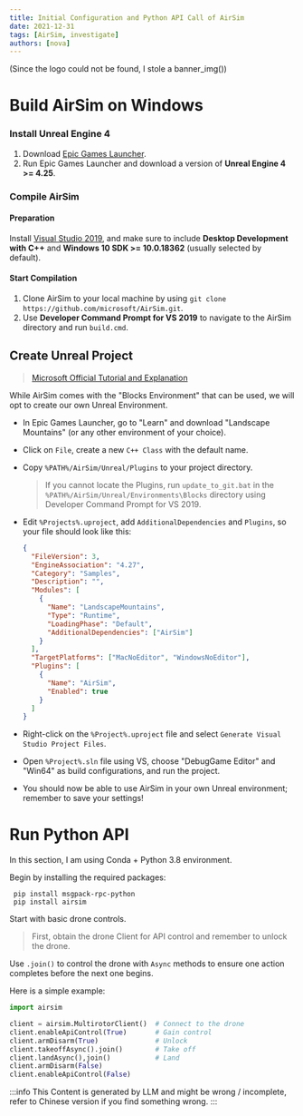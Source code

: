 ```yaml
---
title: Initial Configuration and Python API Call of AirSim
date: 2021-12-31
tags: [AirSim, investigate]
authors: [nova]
---
```


(Since the logo could not be found, I stole a banner_img())

# Build AirSim on Windows

### Install Unreal Engine 4

1. Download [Epic Games Launcher](https://www.unrealengine.com/download).
2. Run Epic Games Launcher and download a version of **Unreal Engine 4 >= 4.25**.

<!--truncate-->

### Compile AirSim

#### Preparation

Install [Visual Studio 2019](https://visualstudio.microsoft.com/), and make sure to include **Desktop Development with C++** and **Windows 10 SDK >= 10.0.18362** (usually selected by default).

#### Start Compilation

1. Clone AirSim to your local machine by using `git clone https://github.com/microsoft/AirSim.git`.
2. Use **Developer Command Prompt for VS 2019** to navigate to the AirSim directory and run `build.cmd`.

## Create Unreal Project

> [Microsoft Official Tutorial and Explanation](https://microsoft.github.io/AirSim/unreal_custenv/)

While AirSim comes with the "Blocks Environment" that can be used, we will opt to create our own Unreal Environment.

- In Epic Games Launcher, go to "Learn" and download "Landscape Mountains" (or any other environment of your choice).

- Click on `File`, create a new `C++ Class` with the default name.

- Copy `%PATH%/AirSim/Unreal/Plugins` to your project directory.

  > If you cannot locate the Plugins, run `update_to_git.bat` in the `%PATH%/AirSim/Unreal/Environments\Blocks` directory using Developer Command Prompt for VS 2019.

- Edit `%Projects%.uproject`, add `AdditionalDependencies` and `Plugins`, so your file should look like this:

  ```json
  {
    "FileVersion": 3,
    "EngineAssociation": "4.27",
    "Category": "Samples",
    "Description": "",
    "Modules": [
      {
        "Name": "LandscapeMountains",
        "Type": "Runtime",
        "LoadingPhase": "Default",
        "AdditionalDependencies": ["AirSim"]
      }
    ],
    "TargetPlatforms": ["MacNoEditor", "WindowsNoEditor"],
    "Plugins": [
      {
        "Name": "AirSim",
        "Enabled": true
      }
    ]
  }
  ```

- Right-click on the `%Project%.uproject` file and select `Generate Visual Studio Project Files`.
- Open `%Project%.sln` file using VS, choose "DebugGame Editor" and "Win64" as build configurations, and run the project.
- You should now be able to use AirSim in your own Unreal environment; remember to save your settings!

# Run Python API

In this section, I am using Conda + Python 3.8 environment.

Begin by installing the required packages:

```
 pip install msgpack-rpc-python
 pip install airsim
```

Start with basic drone controls.

> First, obtain the drone Client for API control and remember to unlock the drone.

Use `.join()` to control the drone with `Async` methods to ensure one action completes before the next one begins.

Here is a simple example:

```python
import airsim

client = airsim.MultirotorClient()  # Connect to the drone
client.enableApiControl(True)       # Gain control
client.armDisarm(True)              # Unlock
client.takeoffAsync().join()        # Take off
client.landAsync(),join()           # Land
client.armDisarm(False)
client.enableApiControl(False)
```

:::info
This Content is generated by LLM and might be wrong / incomplete, refer to Chinese version if you find something wrong.
:::

<!-- AI -->
